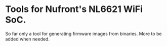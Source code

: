 # Tools for Nufront's NL6621 WiFi SoC. 
So far only a tool for generating firmware images from binaries. More to be added when needed.
